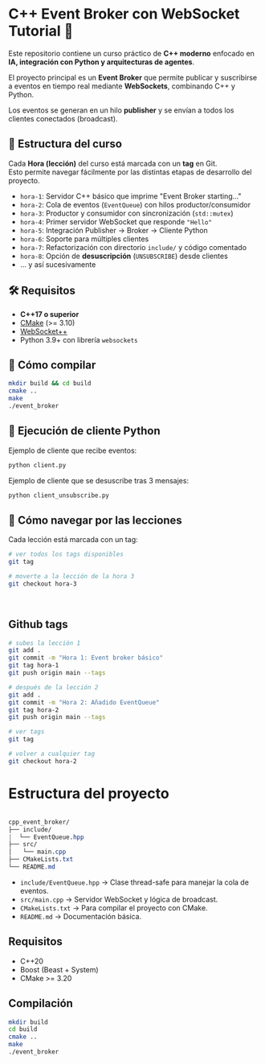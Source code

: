 # C++ Event Broker con WebSocket Tutorial 🚀

Este repositorio contiene un curso práctico de **C++ moderno** enfocado en **IA, integración con Python y arquitecturas de agentes**.  

El proyecto principal es un **Event Broker** que permite publicar y suscribirse a eventos en tiempo real mediante **WebSockets**, combinando C++ y Python.  
 
Los eventos se generan en un hilo **publisher** y se envían a todos los clientes conectados (broadcast).



## 📌 Estructura del curso
Cada **Hora (lección)** del curso está marcada con un **tag** en Git.  
Esto permite navegar fácilmente por las distintas etapas de desarrollo del proyecto.  

- `hora-1`: Servidor C++ básico que imprime "Event Broker starting..."
- `hora-2`: Cola de eventos (`EventQueue`) con hilos productor/consumidor
- `hora-3`: Productor y consumidor con sincronización (`std::mutex`)
- `hora-4`: Primer servidor WebSocket que responde `"Hello"`
- `hora-5`: Integración Publisher → Broker → Cliente Python
- `hora-6`: Soporte para múltiples clientes
- `hora-7`: Refactorización con directorio `include/` y código comentado
- `hora-8`: Opción de **desuscripción** (`UNSUBSCRIBE`) desde clientes
- ... y así sucesivamente

## 🛠️ Requisitos
- **C++17 o superior**
- [CMake](https://cmake.org/) (>= 3.10)
- [WebSocket++](https://github.com/zaphoyd/websocketpp)
- Python 3.9+ con librería `websockets`

## 🚀 Cómo compilar
```bash
mkdir build && cd build
cmake ..
make
./event_broker
```

## 🐍 Ejecución de cliente Python

Ejemplo de cliente que recibe eventos:

```python
python client.py
```

Ejemplo de cliente que se desuscribe tras 3 mensajes:

```python
python client_unsubscribe.py
```

## 🔖 Cómo navegar por las lecciones

Cada lección está marcada con un tag:

```bash
# ver todos los tags disponibles
git tag 

# moverte a la lección de la hora 3
git checkout hora-3
```

&nbsp;
&nbsp;


## Github tags

```bash
# subes la lección 1
git add .
git commit -m "Hora 1: Event broker básico"
git tag hora-1
git push origin main --tags

# después de la lección 2
git add .
git commit -m "Hora 2: Añadido EventQueue"
git tag hora-2
git push origin main --tags

# ver tags
git tag

# volver a cualquier tag
git checkout hora-2
```

# Estructura del proyecto

```css

cpp_event_broker/
├── include/
|  └── EventQueue.hpp
├── src/
│   └── main.cpp
├── CMakeLists.txt
└── README.md
```


- `include/EventQueue.hpp` → Clase thread-safe para manejar la cola de eventos.
- `src/main.cpp` → Servidor WebSocket y lógica de broadcast.
- `CMakeLists.txt` → Para compilar el proyecto con CMake.
- `README.md` → Documentación básica.

## Requisitos

- C++20
- Boost (Beast + System)
- CMake >= 3.20

## Compilación

```bash
mkdir build
cd build
cmake ..
make
./event_broker
```
